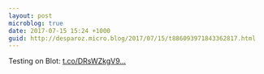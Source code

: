 ```yaml
---
layout: post
microblog: true
date: 2017-07-15 15:24 +1000
guid: http://desparoz.micro.blog/2017/07/15/t886093971843362817.html
---
```

Testing on Blot: [t.co/DRsWZkgV9...](https://t.co/DRsWZkgV9N)

